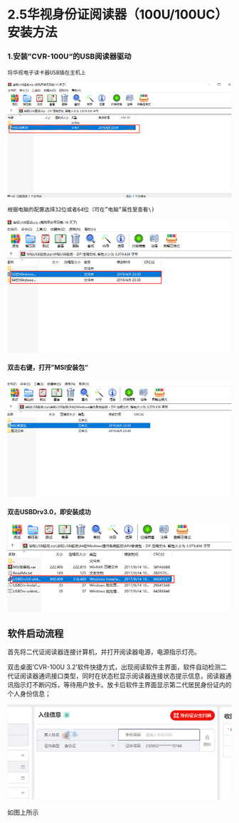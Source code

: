 # 2.5华视身份证阅读器（100U/100UC）安装方法

### 1.安装”CVR-100U“的USB阅读器驱动

    将华视电子读卡器USB插在主机上

![](../../../.gitbook/assets/image%20%28394%29.png)

    根据电脑的配置选择32位或者64位（可在”电脑“属性里查看\)

![](../../../.gitbook/assets/image%20%28130%29.png)

#### 双击右键，打开”MSI安装包“

![](../../../.gitbook/assets/image%20%28175%29.png)

#### 双击USBDrv3.0，即安装成功

![](../../../.gitbook/assets/image%20%28390%29.png)

## 软件启动流程

首先将二代证阅读器连接计算机，并打开阅读器电源，电源指示灯亮。

双击桌面‘CVR-100U 3.2’软件快捷方式，出现阅读软件主界面，软件自动检测二代证阅读器通讯接口类型，同时在状态栏显示阅读器连接状态提示信息，阅读器通讯指示灯不断闪烁，等待用户放卡。放卡后软件主界面显示第二代居民身份证内的个人身份信息；

![](../../../.gitbook/assets/image%20%28531%29.png)

如图上所示

